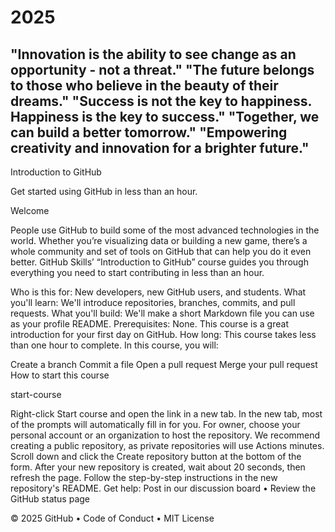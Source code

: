 # 2025 
"Innovation is the ability to see change as an opportunity - not a threat."
"The future belongs to those who believe in the beauty of their dreams."
"Success is not the key to happiness. Happiness is the key to success."
"Together, we can build a better tomorrow."
"Empowering creativity and innovation for a brighter future."
------
Introduction to GitHub

Get started using GitHub in less than an hour.

Welcome

People use GitHub to build some of the most advanced technologies in the world. Whether you’re visualizing data or building a new game, there’s a whole community and set of tools on GitHub that can help you do it even better. GitHub Skills’ “Introduction to GitHub” course guides you through everything you need to start contributing in less than an hour.

Who is this for: New developers, new GitHub users, and students.
What you'll learn: We'll introduce repositories, branches, commits, and pull requests.
What you'll build: We'll make a short Markdown file you can use as your profile README.
Prerequisites: None. This course is a great introduction for your first day on GitHub.
How long: This course takes less than one hour to complete.
In this course, you will:

Create a branch
Commit a file
Open a pull request
Merge your pull request
How to start this course

start-course

Right-click Start course and open the link in a new tab.
In the new tab, most of the prompts will automatically fill in for you.
For owner, choose your personal account or an organization to host the repository.
We recommend creating a public repository, as private repositories will use Actions minutes.
Scroll down and click the Create repository button at the bottom of the form.
After your new repository is created, wait about 20 seconds, then refresh the page. Follow the step-by-step instructions in the new repository's README.
Get help: Post in our discussion board • Review the GitHub status page

© 2025 GitHub • Code of Conduct • MIT License
